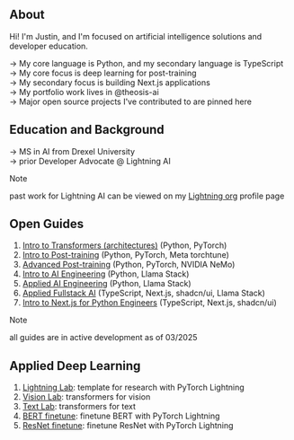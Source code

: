 ## About
Hi! I'm Justin, and I'm focused on artificial intelligence solutions and developer education. 

→ My core language is Python, and my secondary language is TypeScript <br/>
→ My core focus is deep learning for post-training <br/>
→ My secondary focus is building Next.js applications <br/>
→ My portfolio work lives in <a href="https://github.com/theosis-ai" style="text-decoration: none">@theosis-ai</a> <br/>
→ Major open source projects I've contributed to are pinned here

## Education and Background

→ MS in AI from Drexel University <br/>
→ prior Developer Advocate @ Lightning AI 

> [!NOTE]
> past work for Lightning AI can be viewed on my [Lightning org](https://lightning.ai/justin) profile page <br/>

## Open Guides

1. [Intro to Transformers (architectures)](https://github.com/jxtngx/transformers-cookbook) (Python, PyTorch)
2. [Intro to Post-training](https://github.com/jxtngx/intro-to-post-training) (Python, PyTorch, Meta torchtune)
3. [Advanced Post-training](https://github.com/jxtngx/advanced-post-training) (Python, PyTorch, NVIDIA NeMo)
4. [Intro to AI Engineering](https://github.com/jxtngx/intro-to-applied-ai) (Python, Llama Stack)
5. [Applied AI Engineering](https://github.com/jxtngx/applied-ai-engineering) (Python, Llama Stack)
6. [Applied Fullstack AI](https://github.com/jxtngx/applied-fullstack-ai) (TypeScript, Next.js, shadcn/ui, Llama Stack)
7. [Intro to Next.js for Python Engineers](https://github.com/jxtngx/intro-to-nextjs-for-python-engineers) (TypeScript, Next.js, shadcn/ui)

> [!NOTE]
> all guides are in active development as of 03/2025

## Applied Deep Learning

1. [Lightning Lab](https://github.com/jxtngx/lightning-lab): template for research with PyTorch Lightning
2. [Vision Lab](https://github.com/jxtngx/vision-lab): transformers for vision
3. [Text Lab](https://github.com/jxtngx/text-lab): transformers for text
4. [BERT finetune](https://github.com/jxtngx/bert-finetune): finetune BERT with PyTorch Lightning
5. [ResNet finetune](https://github.com/jxtngx/resnet-finetune): finetune ResNet with PyTorch Lightning
